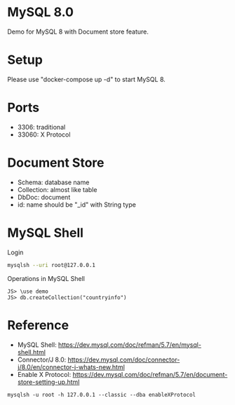 MySQL 8.0
=========

Demo for MySQL 8 with Document store feature.

# Setup

Please use "docker-compose up -d" to start MySQL 8.

# Ports

* 3306: traditional
* 33060: X Protocol

# Document Store

* Schema: database name
* Collection: almost like table
* DbDoc: document
* id: name should be "_id" with String type

# MySQL Shell

Login
```bash
mysqlsh --uri root@127.0.0.1
```
Operations in MySQL Shell

```
JS> \use demo
JS> db.createCollection("countryinfo")
```

# Reference

* MySQL Shell: https://dev.mysql.com/doc/refman/5.7/en/mysql-shell.html
* Connector/J 8.0: https://dev.mysql.com/doc/connector-j/8.0/en/connector-j-whats-new.html
* Enable X Protocol: https://dev.mysql.com/doc/refman/5.7/en/document-store-setting-up.html
```
mysqlsh -u root -h 127.0.0.1 --classic --dba enableXProtocol
```
